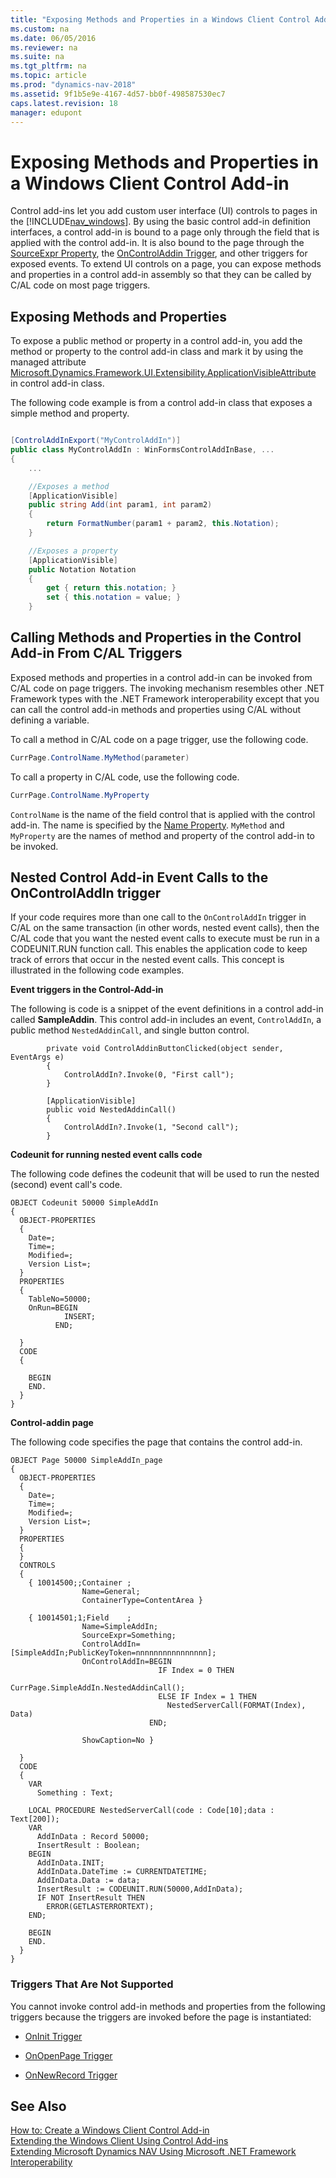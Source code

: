 ```yaml
---
title: "Exposing Methods and Properties in a Windows Client Control Add-in"
ms.custom: na
ms.date: 06/05/2016
ms.reviewer: na
ms.suite: na
ms.tgt_pltfrm: na
ms.topic: article
ms.prod: "dynamics-nav-2018"
ms.assetid: 9f1b5e9e-4167-4d57-bb0f-498587530ec7
caps.latest.revision: 18
manager: edupont
---
```

# Exposing Methods and Properties in a Windows Client Control Add-in
Control add-ins let you add custom user interface \(UI\) controls to pages in the [!INCLUDE[nav_windows](includes/nav_windows_md.md)]. By using the basic control add-in definition interfaces, a control add-in is bound to a page only through the field that is applied with the control add-in. It is also bound to the page through the [SourceExpr Property](SourceExpr-Property.md), the [OnControlAddin Trigger](OnControlAddin-Trigger.md), and other triggers for exposed events. To extend UI controls on a page, you can expose methods and properties in a control add-in assembly so that they can be called by C/AL code on most page triggers.  

## Exposing Methods and Properties  
 To expose a public method or property in a control add-in, you add the method or property to the control add-in class and mark it by using the managed attribute [Microsoft.Dynamics.Framework.UI.Extensibility.ApplicationVisibleAttribute](https://docs.microsoft.com/en-us/search/index?dataSource=previousVersions&search=Microsoft.Dynamics.Framework.UI.Extensibility.ApplicationVisibleAttribute) in control add-in class.  

 The following code example is from a control add-in class that exposes a simple method and property.  

```c#  

[ControlAddInExport("MyControlAddIn")]  
public class MyControlAddIn : WinFormsControlAddInBase, ...  
{  
    ...  

    //Exposes a method  
    [ApplicationVisible]  
    public string Add(int param1, int param2)  
    {  
        return FormatNumber(param1 + param2, this.Notation);  
    }  

    //Exposes a property  
    [ApplicationVisible]  
    public Notation Notation  
    {  
        get { return this.notation; }  
        set { this.notation = value; }  
    }  

```  

## Calling Methods and Properties in the Control Add-in From C/AL Triggers  
 Exposed methods and properties in a control add-in can be invoked from C/AL code on page triggers. The invoking mechanism resembles other .NET Framework types with the .NET Framework interoperability except that you can call the control add-in methods and properties using C/AL without defining a variable.  

 To call a method in C/AL code on a page trigger, use the following code.  

```c#  
CurrPage.ControlName.MyMethod(parameter)  
```  

 To call a property in C/AL code, use the following code.  

```c#  
CurrPage.ControlName.MyProperty  
```  

 `ControlName` is the name of the field control that is applied with the control add-in. The name is specified by the [Name Property](Name-Property.md). `MyMethod` and `MyProperty` are the names of method and property of the control add-in to be invoked.  


## Nested Control Add-in Event Calls to the OnControlAddIn trigger 
If your code requires more than one call to the `OnControlAddIn` trigger in C/AL on the same transaction (in other words, nested event calls), then the C/AL code that you want the nested event calls to execute must be run in a CODEUNIT.RUN function call. This enables the application code to keep track of errors that occur in the nested event calls. This concept is illustrated in the following code examples. 

**Event triggers in the Control-Add-in**

The following is code is a snippet of the event definitions in a control add-in called **SampleAddin**. This control add-in includes an event, `ControlAddIn`, a public method `NestedAddinCall`, and single button control.

```
        private void ControlAddinButtonClicked(object sender, EventArgs e)
        {
            ControlAddIn?.Invoke(0, "First call");
        }

        [ApplicationVisible]
        public void NestedAddinCall()
        {
            ControlAddIn?.Invoke(1, "Second call");
        }
```

**Codeunit for running nested event calls code** 

The following code defines the codeunit that will be used to run the nested (second) event call's code. 

```
OBJECT Codeunit 50000 SimpleAddIn
{
  OBJECT-PROPERTIES
  {
    Date=;
    Time=;
    Modified=;
    Version List=;
  }
  PROPERTIES
  {
    TableNo=50000;
    OnRun=BEGIN
            INSERT;
          END;

  }
  CODE
  {

    BEGIN
    END.
  }
}
```

**Control-addin page**

The following code specifies the page that contains the control add-in.

```
OBJECT Page 50000 SimpleAddIn_page
{
  OBJECT-PROPERTIES
  {
    Date=;
    Time=;
    Modified=;
    Version List=;
  }
  PROPERTIES
  {
  }
  CONTROLS
  {
    { 10014500;;Container ;
                Name=General;
                ContainerType=ContentArea }

    { 10014501;1;Field    ;
                Name=SimpleAddIn;
                SourceExpr=Something;
                ControlAddIn=[SimpleAddIn;PublicKeyToken=nnnnnnnnnnnnnnnn];
                OnControlAddIn=BEGIN
                                 IF Index = 0 THEN
                                   CurrPage.SimpleAddIn.NestedAddinCall();
                                 ELSE IF Index = 1 THEN
                                   NestedServerCall(FORMAT(Index), Data)  
                               END;

                ShowCaption=No }

  }
  CODE
  {
    VAR
      Something : Text;

    LOCAL PROCEDURE NestedServerCall(code : Code[10];data : Text[200]);
    VAR
      AddInData : Record 50000;
      InsertResult : Boolean;
    BEGIN
      AddInData.INIT;
      AddInData.DateTime := CURRENTDATETIME;
      AddInData.Data := data;
      InsertResult := CODEUNIT.RUN(50000,AddInData);
      IF NOT InsertResult THEN
        ERROR(GETLASTERRORTEXT);
    END;

    BEGIN
    END.
  }
}
```

### Triggers That Are Not Supported  
 You cannot invoke control add-in methods and properties from the following triggers because the triggers are invoked before the page is instantiated:  

-   [OnInit Trigger](OnInit-Trigger.md)  

-   [OnOpenPage Trigger](OnOpenPage-Trigger.md)  

-   [OnNewRecord Trigger](OnNewRecord-Trigger.md)  

## See Also  
 [How to: Create a Windows Client Control Add-in](How-to--Create-a-Windows-Client-Control-Add-in.md)   
 [Extending the Windows Client Using Control Add-ins](Extending-the-Windows-Client-Using-Control-Add-ins.md)   
 [Extending Microsoft Dynamics NAV Using Microsoft .NET Framework Interoperability](Extending-Microsoft-Dynamics-NAV-Using-Microsoft-.NET-Framework-Interoperability.md)
